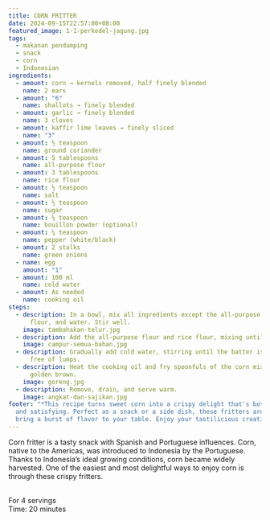 ```yaml
---
title: CORN FRITTER
date: 2024-09-15T22:57:00+08:00
featured_image: 1-1-perkedel-jagung.jpg
tags:
  - makanan pendamping
  - snack
  - corn
  - Indonesian
ingredients:
  - amount: corn → kernels removed, half finely blended
    name: 2 ears
  - amount: "6"
    name: shallots → finely blended
  - amount: garlic → finely blended
    name: 3 cloves
  - amount: kaffir lime leaves → finely sliced
    name: "3"
  - amount: ½ teaspoon
    name: ground coriander
  - amount: 5 tablespoons
    name: all-purpose flour
  - amount: 3 tablespoons
    name: rice flour
  - amount: ½ teaspoon
    name: salt
  - amount: ½ teaspoon
    name: sugar
  - amount: ½ teaspoon
    name: bouillon powder (optional)
  - amount: ¼ teaspoon
    name: pepper (white/black)
  - amount: 2 stalks
    name: green onions
  - name: egg
    amount: "1"
  - amount: 100 ml
    name: cold water
  - amount: As needed
    name: cooking oil
steps:
  - description: In a bowl, mix all ingredients except the all-purpose flour, rice
      flour, and water. Stir well.
    image: tambahakan-telur.jpg
  - description: Add the all-purpose flour and rice flour, mixing until evenly combined.
    image: campur-semua-bahan.jpg
  - description: Gradually add cold water, stirring until the batter is smooth and
      free of lumps.
  - description: Heat the cooking oil and fry spoonfuls of the corn mixture until
      golden brown.
    image: goreng.jpg
  - description: Remove, drain, and serve warm.
    image: angkat-dan-sajikan.jpg
footer: "*This recipe turns sweet corn into a crispy delight that's both savory
  and satisfying. Perfect as a snack or a side dish, these fritters are sure to
  bring a burst of flavor to your table. Enjoy your tastilicious creation!*"
---
```

Corn fritter is a tasty snack with Spanish and Portuguese influences. Corn, native to the Americas, was introduced to Indonesia by the Portuguese. Thanks to Indonesia’s ideal growing conditions, corn became widely harvested. One of the easiest and most delightful ways to enjoy corn is through these crispy fritters.

\
For 4 servings\
Time: 20 minutes
